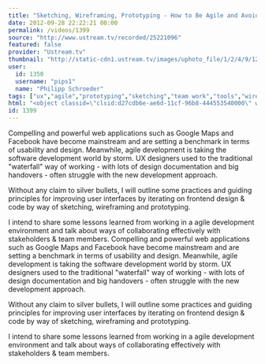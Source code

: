```yaml
---
title: "Sketching, Wireframing, Prototyping - How to Be Agile and Avoid Half-Baked User Experience"
date: 2012-09-28 22:22:21 00:00
permalink: /videos/1399
source: "http://www.ustream.tv/recorded/25221096"
featured: false
provider: "Ustream.tv"
thumbnail: "http://static-cdn1.ustream.tv/images/uphoto_file/1/2/4/9/12494883/th/smalls2_120_12494883_logofec_1346758424.jpg"
user:
  id: 1350
  username: "pips1"
  name: "Philipp Schroeder"
tags: ["ux","agile","prototyping","sketching","team work","tools","wireframing"]
html: "<object classid=\"clsid:d27cdb6e-ae6d-11cf-96b8-444553540000\" width=\"480\" height=\"296\" id=\"utv534464\" name=\"utv_n_268657\"><param name=\"wmode\" value=\"transparent\"><param name=\"flashvars\" value=\"loc=%2F&amp;autoplay=false&amp;vid=25221096\"><param name=\"wmode\" value=\"opaque\"><param name=\"allowfullscreen\" value=\"true\"><param name=\"allowscriptaccess\" value=\"always\"><param name=\"src\" value=\"http://www.ustream.tv/flash/viewer.swf\"><embed flashvars=\"loc=%2F&amp;autoplay=false&amp;vid=25221096\" width=\"480\" height=\"296\" wmode=\"transparent\" allowfullscreen=\"true\" allowscriptaccess=\"always\" id=\"utv534464\" name=\"utv_n_268657\" src=\"http://www.ustream.tv/flash/viewer.swf\" type=\"application/x-shockwave-flash\"></embed></object>"
id: 1399
---
```


Compelling and powerful web applications such as Google Maps and Facebook have become mainstream and are setting a benchmark in terms of usability and design. Meanwhile, agile development is taking the software development world by storm. UX designers used to the traditional "waterfall" way of working - with lots of design documentation and big handovers - often struggle with the new development approach.

Without any claim to silver bullets, I will outline some practices and guiding principles for improving user interfaces by iterating on frontend design & code by way of sketching, wireframing and prototyping.

I intend to share some lessons learned from working in a agile development environment and talk about ways of collaborating effectively with stakeholders & team members.
Compelling and powerful web applications such as Google Maps and Facebook have become mainstream and are setting a benchmark in terms of usability and design. Meanwhile, agile development is taking the software development world by storm. UX designers used to the traditional "waterfall" way of working - with lots of design documentation and big handovers - often struggle with the new development approach.

Without any claim to silver bullets, I will outline some practices and guiding principles for improving user interfaces by iterating on frontend design & code by way of sketching, wireframing and prototyping.

I intend to share some lessons learned from working in a agile development environment and talk about ways of collaborating effectively with stakeholders & team members.